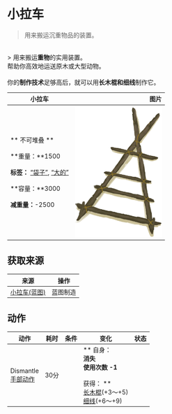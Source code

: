 # 小拉车  
> 用来搬运沉重物品的装置。  
<br>  
> 用来搬运<b>重物</b>的实用装置。<br>帮助你高效地运送原木或大型动物。<br><br>你的<b>制作技术</b>足够高后，就可以用<b>长木棍和细线</b>制作它。  
  
  小拉车  |   图片   
 ----  |  ----:   
 ** 不可堆叠 **<br><br>**重量：**1500<br><br>**标签：**	[“袋子”](tag_Bag.md), [“大的”](tag_Large.md)<br><br>**容量：**3000<br><br>**减重量：**-2500  |  <img decoding="async" src="Sprite/Travois.png" href="a.md" style="max-width:300px;max-height:300px;">   
  
## 获取来源  
来源  |  操作  
----  |  ----  
[小拉车(蓝图)](Bp_Travois.md)  |  蓝图制造  
## 动作  
动作  |  耗时  |  条件  |  变化  |  状态  
----  |  ----  |  ----  |  ----  |  ----  
Dismantle<br>[手部动作](HandAction.md)  |  30分  |    |  ** 自身：**<br>消失<br>使用次数  -1<br><br>** 获得： **<br>  [长木棍](StickLong.md)(+3～+5)<br>  [细线](CordFiber.md)(+6～+9)<br>  |    


<script>document.title="小拉车 - 卡牌生存百科 Card Survival Wiki";</script>